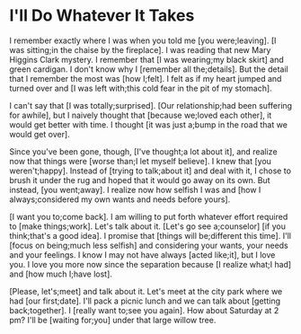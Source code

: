 # I'll Do Whatever It Takes

I remember exactly where I was when you told me [you were;leaving]. [I was sitting;in the chaise by the fireplace]. I was reading that new Mary Higgins Clark mystery. I remember that [I was wearing;my black skirt] and green cardigan. I don't know why I [remember all the;details]. But the detail that I remember the most was [how I;felt]. I felt as if my heart jumped and turned over and [I was left with;this cold fear in the pit of my stomach].

I can't say that [I was totally;surprised]. [Our relationship;had been suffering for awhile], but I naively thought that [because we;loved each other], it would get better with time. I thought [it was just a;bump in the road that we would get over].

Since you've been gone, though, [I've thought;a lot about it], and realize now that things were [worse than;I let myself believe]. I knew that [you weren't;happy]. Instead of [trying to talk;about it] and deal with it, I chose to brush it under the rug and hoped that it would go away on its own. But instead, [you went;away]. I realize now how selfish I was and [how I always;considered my own wants and needs before yours].

[I want you to;come back]. I am willing to put forth whatever effort required to [make things;work]. Let's talk about it. [Let's go see a;counselor] [if you think;that's a good idea]. I promise that [things will be;different this time]. I'll [focus on being;much less selfish] and considering your wants, your needs and your feelings. I know I may not have always [acted like;it], but I love you. I love you more now since the separation because [I realize what;I had] and [how much I;have lost].

[Please, let's;meet] and talk about it. Let's meet at the city park where we had [our first;date]. I'll pack a picnic lunch and we can talk about [getting back;together]. I [really want to;see you again]. How about Saturday at 2 pm? I'll be [waiting for;you] under that large willow tree.

